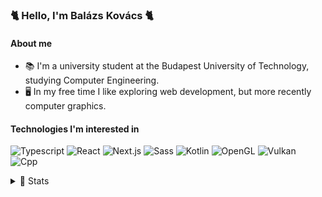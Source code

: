 ### 🐈 Hello, I'm Balázs Kovács 🐈
#### About me
- 📚 I'm a university student at the Budapest University of Technology, studying Computer Engineering.
- 🖥️ In my free time I like exploring web development, but more recently computer graphics.

#### Technologies I'm interested in
![Typescript](https://img.shields.io/badge/Typescript-%23282C34.svg?&style=flat-square&logo=typescript&logoColor=3178C6)
![React](https://img.shields.io/badge/-React-%23282C34?style=flat-square&logo=react)
![Next.js](https://img.shields.io/badge/-Next.js-%23282C34?style=flat-square&logo=Next.js&logoColor=#000000)
![Sass](https://img.shields.io/badge/-Sass-%23282C34?style=flat-square&logo=Sass&logoColor=#CC6699)
![Kotlin](https://img.shields.io/badge/-Kotlin-%23282C34?style=flat-square&logo=Kotlin&logoColor=#7F52FF)
![OpenGL](https://img.shields.io/badge/-OpenGL-%23282C34?style=flat-square&logo=OpenGL&logoColor=#5586A4)
![Vulkan](https://img.shields.io/badge/-Vulkan-%23282C34?style=flat-square&logo=Vulkan&logoColor=#AC162C)
![Cpp](https://img.shields.io/badge/-C++-%23282C34?style=flat-square&logo=C%2B%2B&logoColor=#00599C)

<details>
  <summary>🧮 Stats</summary>
  <br/>
  <a href="https://github.com/anuraghazra/github-readme-stats"><img alt="Andromeda's top languages" src="https://github-readme-stats.vercel.app/api/top-langs/?username=andromeda08&layout=compact&theme=graywhite&hide=css" /></a>
</details
